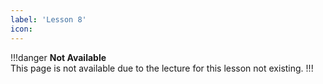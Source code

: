 ```yaml
---
label: 'Lesson 8'
icon: 
---
```

!!!danger
**Not Available**<br/>
This page is not available due to the lecture for this lesson not existing. 
!!!